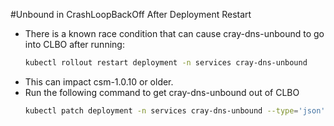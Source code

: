 #Unbound in CrashLoopBackOff After Deployment Restart

* There is a known race condition that can cause cray-dns-unbound to go into CLBO after running:
    ```bash
    kubectl rollout restart deployment -n services cray-dns-unbound
     ```
* This can impact csm-1.0.10 or older.
* Run the following command to get cray-dns-unbound out of CLBO
  ```bash
  kubectl patch deployment -n services cray-dns-unbound --type='json' -p='[{"op": "replace", "path": "/spec/template/spec/containers/0/command", "value": ["sh", "-c", "touch /etc/unbound/records.conf;/srv/unbound/entrypoint.sh"]}]'
  ```